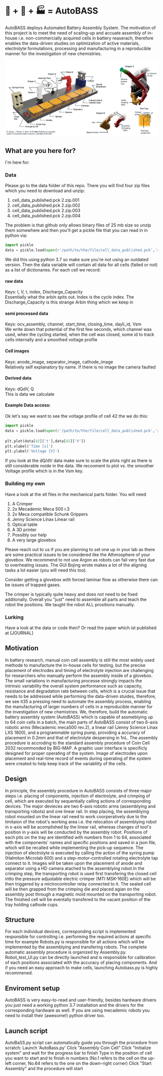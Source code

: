 # :battery: + :robot: + :factory: = AutoBASS 
AutoBASS deploys Automated Battery Assembly System. The motivation of this project is to meet the need of scaling-up and accuate assembly of in-house i.e. non-commercially acquired cells in battery reaserach, therefore enables the data-driven studies on optimization of active materials, electrolyte formulations, processing and manufacturing in a reproducible manner for the investigation of new chemistries.

![](figure1.png)

## What are you here for?

I'm here for:
### Data
Please go to the data folder of this repo. There you will find four zip files which you need to download and unzip:
1. cell_data_published.pck 2.zip.001
2. cell_data_published.pck 2.zip.002
3. cell_data_published.pck 2.zip.003
4. cell_data_published.pck 2.zip.004

The problem is that github only allows binary files of 25 mb size so unzip them somewhere and then you'll get a pickle file that you can read in in python via:

```python
import pickle
data = pickle.load(open(r'/path/to/the/file/cell_data_published.pck','rb'))
```

We did this using python 3.7 so make sure you're not using an outdated version.
Then the data variable will contain all data for all cells (failed or not) as a list of dictionaries.
For each cell we record: 
#### **raw data**
Keys: I, V, t, index, Discharge_Capacity<br/>
Essentially what the arbin spits out. Index is the cycle index. The Discharge_Capacity is this strange Arbin thing which we keep in
#### **semi processed data**
Keys: ocv_assembly, channel, start_time, closing_time, dayli_id, Vsm<br/>
We write down that potential of the first few seconds, which channel was used, when the cycling started, when the cell was closed, some id to track cells internally and a smoothed voltage profile
#### **Cell images**
Keys: anode_image, separator_image, cathode_image<br/>
Relatively self explanatory by name. If there is no image the camera faulted
#### **Derived data**
Keys: dQdV, Q <br/>
This is data we calculate

#### Example Data access:

Ok let's say we want to see the voltage profile of cell 42 the we do this:

```python
import pickle
data = pickle.load(open(r'/path/to/the/file/cell_data_published.pck','rb'))

plt.plot(data[42]['t'],data[42]['V'])
plt.xlabel('Time [s]')
plt.ylabel('Voltage [V]')
```

If you look at the dQ/dV data make sure to scale the plots right as there is still considerable noide in the data. We recooment to plot vs. the smoother Voltage profile which is in the Vsm key.

### Building my own
Have a look at the stl files in the mechanical parts folder.
You will need
1. A Crimper
2. 2x Mecademic Meca 500 r.3
3. 2x Meca compatible Schunk Grippers
4. Jenny Science Linax Linear rail
5. Optical table
6. A 3D printer
7. Possibly our help
8. A very large glovebox

Please reach out to us if you are planning to set one up in your lab as there are some practical issues to be considered like the Athmosphere of your glovebox. We recommend to not use Argon as robots can fail very fast due to overheating issues. The GUI Bojing wrote makes a lot of the aligning tasks a lot easier (you will need this too).

Consider getting a glovebox with forced laminar flow as otherwise there can be issues of trapped gases.

The crimper is typically quite heavy and does not need to be fixed additonally. Overall you "just" need to assemble all parts and teach the robot the positions. We taught the robot ALL prositions manually.


### Lurking
Have a look at the data or code then? Or read the paper which ist published at [JOURNAL]


## Motivation
In battery research, manual coin cell assembly is still the most widely used methode to manufacture the in-house cells for testing, but the precise placement of electrodes and timing of electrolyte injection are challenging for researchers who manually perform the assembly inside of a glovebox. The small variations in manufacturing processe strongly impacts the intrinsic variability the overall system performance such as capacity, resistance and degradation rate between cells, which is a crucial issue that needs to be addressed while performing the data-driven stuides, therefore, we see it35 a pressing need to automate the assembly process, enabling the manufacturing of larger numbers of cells in a reproducible manner for the investigation of new chemistries. We, therefore, build the automatic battery assembly system (AutoBASS) which is capable of assmeblying up to 64 coin cells in a batch, the main parts of AutoBASS consist of two 6-axis robotic arms (Mecademic meca500 rev.2), a linear rail (Jenny Science Linax LXS 1800), and a programmable syring pump, providing a accuracy of placement in 0.2mm and that of electrolyte despersing in 1nL. The assembly procedure is accroding to the standard assembly procedure of Coin Cell 2032 recommonded by BIG-MAP. A graphic user interface is specificly designed for proper operating of the system. Image of electrodes upon placement and real-time record of events during operating of the system were created to help keep track of the variablilty of the cells.

## Design
In principle, the assembly procedure in AutoBASS consists of three major steps i.e. placing of conponents, injection of electrolyte, and crimping of cell, which are executed by sequentially calling actions of corresponding devices. The major devieces are two 6-axis robotic arms (assemblying and transporting robots) and one linear rail. In step placing, the assemblying robot mounted on the linear rail need to work coorperatively due to the limitaion of the robot's working area i.e. the relocation of assemblying robot in x-axis will be acomplished by the linear rail, whereas changes of tool's position in y-axis will be conducted by the assembly robot. Positions of each pits on the tray are identified with numbers from 1 to 64, associated with the components' names and specific positions and saved in a json file, which will be recalled while implementing the pick-up sequence. The injection of electrolyte is executed by calling the action of the syring pump (Halmiton Microlab 600) and a step-motor-controlled rotating electrolyte tap connect to it. Images will be taken upon the placement of anode and separator using a HD camera atached to the assemblying robot.In the crimping step, the transporting robot is used first transfering the closed cell intto the pressure adjustable electric crimper (MTI MSK-160E) which will be then triggered by a mictrocontroller relay connected to it. The sealed cell will be then grapped from the crimping die and placed agian on the assembly post through a magnetic mold mounted on the transporting robot. The finished cell will be eventally transfered to the vacant position of the tray holding cathode cups.

## Structure
For each individual devices, corresponding script is implemented responsible for controlling i.e. performing the required actions at specific time for example Robots.py is responsible for all actions which will be implemented by the assemblying and transfering robots. The complete automatic assembly procedure is organized by Assembly.py. Robot_test_UI.py can be directly launched and is responsible for calibration of each positions associated with the accuracy of placing components. And if you need an easy approach to make cells, launching Autobass.py is highly recommened.

## Enviroment setup
AutoBASS is very easy-to-read and user-friendly,  besides hardware drivers you just need a working python 3.7 installation and the drivers for the corresponding hardware as well. If you are using mecademic robots you need to install their (awesome!) python driver too.

## Launch script
AutoBaSS.py script can automatically guide you through the procedure from scratch:
    Launch 'AutoBass.py'
    Click "Assembly Coin Cell"
    Click "Initialize system" and wait for the progress bar to finish
    Type in the position of cell you want to start and to finish in numbers (No.1 refers to the cell on the up-left corner, No.64 refers to the one on the down-right corner)
    Click "Start Assembly" and the procedure will start
